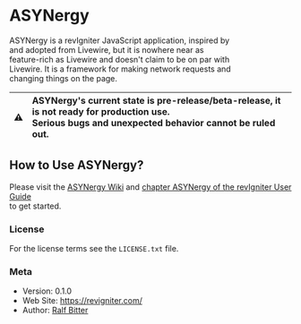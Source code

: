 # ASYNergy

ASYNergy is a revIgniter JavaScript application, inspired by  
and adopted from Livewire, but it is nowhere near as  
feature-rich as Livewire and doesn't claim to be on par with  
Livewire. It is a framework for making network requests and  
changing things on the page.     
  
| :warning: | **ASYNergy's current state is pre-release/beta-release, it is not ready for production use.** <br> Serious bugs and unexpected behavior cannot be ruled out. |
| - |:-|


## How to Use ASYNergy?

Please visit the [ASYNergy Wiki](https://github.com/revig/ASYNergy/wiki) and [chapter ASYNergy of the revIgniter User Guide](https://revigniter.com/userGuide/libraries/asynergy.html)  
to get started.  


### License
For the license terms see the `LICENSE.txt` file.  


### Meta

- Version: 0.1.0
- Web Site: https://revigniter.com/
- Author:  [Ralf Bitter](mailto:rabit@revigniter.com)